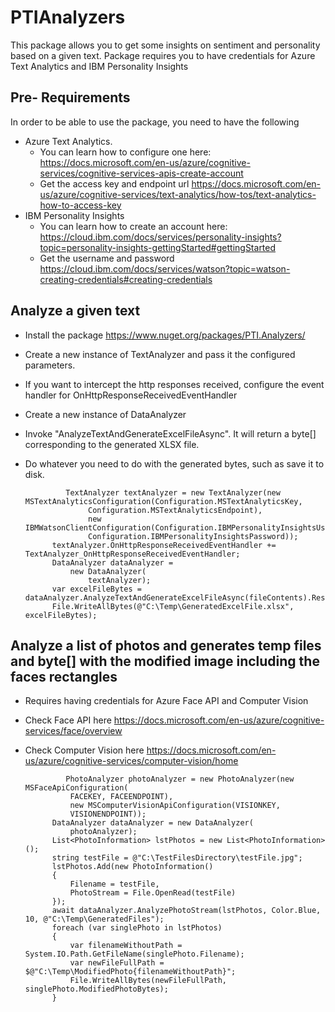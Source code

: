 # PTIAnalyzers
This package allows you to get some insights on sentiment and personality based on a given text. Package requires you to have credentials for Azure Text Analytics and IBM Personality Insights

## Pre- Requirements
In order to be able to use the package, you need to have the following
* Azure Text Analytics. 
  * You can learn how to configure one here: https://docs.microsoft.com/en-us/azure/cognitive-services/cognitive-services-apis-create-account
  * Get the access key and endpoint url https://docs.microsoft.com/en-us/azure/cognitive-services/text-analytics/how-tos/text-analytics-how-to-access-key
* IBM Personality Insights
  * You can learn how to create an account here: https://cloud.ibm.com/docs/services/personality-insights?topic=personality-insights-gettingStarted#gettingStarted
  * Get the username and password https://cloud.ibm.com/docs/services/watson?topic=watson-creating-credentials#creating-credentials
  

## Analyze a given text
* Install the package https://www.nuget.org/packages/PTI.Analyzers/
* Create a new instance of TextAnalyzer and pass it the configured parameters.
* If you want to intercept the http responses received, configure the event handler for OnHttpResponseReceivedEventHandler
* Create a new instance of DataAnalyzer
* Invoke "AnalyzeTextAndGenerateExcelFileAsync". It will return a byte[] corresponding to the generated XLSX file.
* Do whatever you need to do with the generated bytes, such as save it to disk.

               TextAnalyzer textAnalyzer = new TextAnalyzer(new MSTextAnalyticsConfiguration(Configuration.MSTextAnalyticsKey,
                    Configuration.MSTextAnalyticsEndpoint),
                    new IBMWatsonClientConfiguration(Configuration.IBMPersonalityInsightsUsername,
                    Configuration.IBMPersonalityInsightsPassword));
            textAnalyzer.OnHttpResponseReceivedEventHandler += TextAnalyzer_OnHttpResponseReceivedEventHandler;
            DataAnalyzer dataAnalyzer =
                new DataAnalyzer(
                    textAnalyzer);
            var excelFileBytes = dataAnalyzer.AnalyzeTextAndGenerateExcelFileAsync(fileContents).Result;
            File.WriteAllBytes(@"C:\Temp\GeneratedExcelFile.xlsx", excelFileBytes);
            
## Analyze a list of photos and generates temp files and byte[] with the modified image including the faces rectangles
* Requires having credentials for Azure Face API and Computer Vision
* Check Face API here https://docs.microsoft.com/en-us/azure/cognitive-services/face/overview
* Check Computer Vision here https://docs.microsoft.com/en-us/azure/cognitive-services/computer-vision/home
               
               PhotoAnalyzer photoAnalyzer = new PhotoAnalyzer(new MSFaceApiConfiguration(
                FACEKEY, FACEENDPOINT),
                new MSComputerVisionApiConfiguration(VISIONKEY,
                VISIONENDPOINT));
            DataAnalyzer dataAnalyzer = new DataAnalyzer(
                photoAnalyzer);
            List<PhotoInformation> lstPhotos = new List<PhotoInformation>();
            string testFile = @"C:\TestFilesDirectory\testFile.jpg";
            lstPhotos.Add(new PhotoInformation()
            {
                Filename = testFile,
                PhotoStream = File.OpenRead(testFile)
            });
            await dataAnalyzer.AnalyzePhotoStream(lstPhotos, Color.Blue, 10, @"C:\Temp\GeneratedFiles");
            foreach (var singlePhoto in lstPhotos)
            {
                var filenameWithoutPath = System.IO.Path.GetFileName(singlePhoto.Filename);
                var newFileFullPath = $@"C:\Temp\ModifiedPhoto{filenameWithoutPath}";
                File.WriteAllBytes(newFileFullPath, singlePhoto.ModifiedPhotoBytes);
            }
